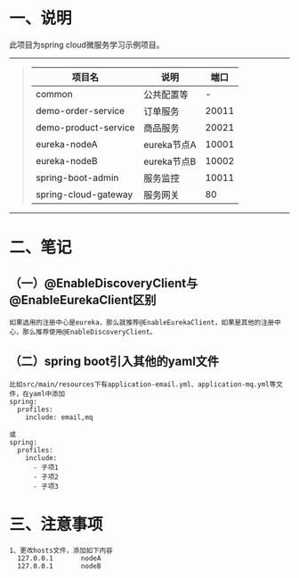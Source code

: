 # 一、说明
此项目为spring cloud微服务学习示例项目。

----------
>| 项目名 | 说明 | 端口 |
>| - | - | - |
>| common | 公共配置等 | - |
>| demo-order-service | 订单服务 | 20011 |
>| demo-product-service | 商品服务 | 20021 |
>| eureka-nodeA | eureka节点A | 10001 |
>| eureka-nodeB | eureka节点B | 10002 |
>| spring-boot-admin | 服务监控 | 10011 |
>| spring-cloud-gateway | 服务网关 | 80 |

----------

# 二、笔记
## （一）@EnableDiscoveryClient与@EnableEurekaClient区别
```
如果选用的注册中心是eureka，那么就推荐@EnableEurekaClient，如果是其他的注册中心，那么推荐使用@EnableDiscoveryClient。
```
## （二）spring boot引入其他的yaml文件
```
比如src/main/resources下有application-email.yml、application-mq.yml等文件，在yaml中添加
spring:
  profiles:
    include: email,mq

或
spring:
  profiles:
    include:
      - 子项1
      - 子项2
      - 子项3  
```

# 三、注意事项
```
1、更改hosts文件，添加如下内容
  127.0.0.1       nodeA
  127.0.0.1       nodeB
```